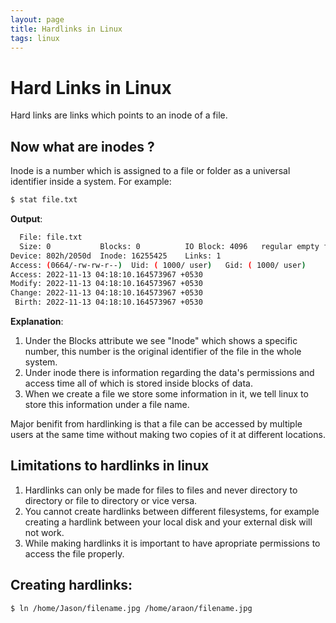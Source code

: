 ```yaml
---
layout: page
title: Hardlinks in Linux
tags: linux
---
```


# Hard Links in Linux

Hard links are links which points to an inode of a file.

## Now what are inodes ?

Inode is a number which is assigned to a file or folder as a universal identifier inside a system.
For example:

```bash
$ stat file.txt
```
__Output__:
```bash
  File: file.txt
  Size: 0         	Blocks: 0          IO Block: 4096   regular empty file
Device: 802h/2050d	Inode: 16255425    Links: 1
Access: (0664/-rw-rw-r--)  Uid: ( 1000/ user)   Gid: ( 1000/ user)
Access: 2022-11-13 04:18:10.164573967 +0530
Modify: 2022-11-13 04:18:10.164573967 +0530
Change: 2022-11-13 04:18:10.164573967 +0530
 Birth: 2022-11-13 04:18:10.164573967 +0530
```

__Explanation__:
1. Under the Blocks attribute we see "Inode" which shows a specific number, this number is the original identifier of the file in the whole system.
2. Under inode there is information regarding the data's permissions and access time all of which is stored inside blocks of data.
3. When we create a file we store some information in it, we tell linux to store this information under a file name.



Major benifit from hardlinking is that a file can be accessed by multiple users at the same time without making two copies of it at different locations.


## Limitations to hardlinks in linux

1. Hardlinks can only be made for files to files and never directory to directory or file to directory or vice versa.
2. You cannot create hardlinks between different filesystems, for example creating a hardlink between your local disk and your external disk will not work.
3. While making hardlinks it is important to have apropriate permissions to access the file properly.


## Creating hardlinks:

```bash
$ ln /home/Jason/filename.jpg /home/araon/filename.jpg
```


